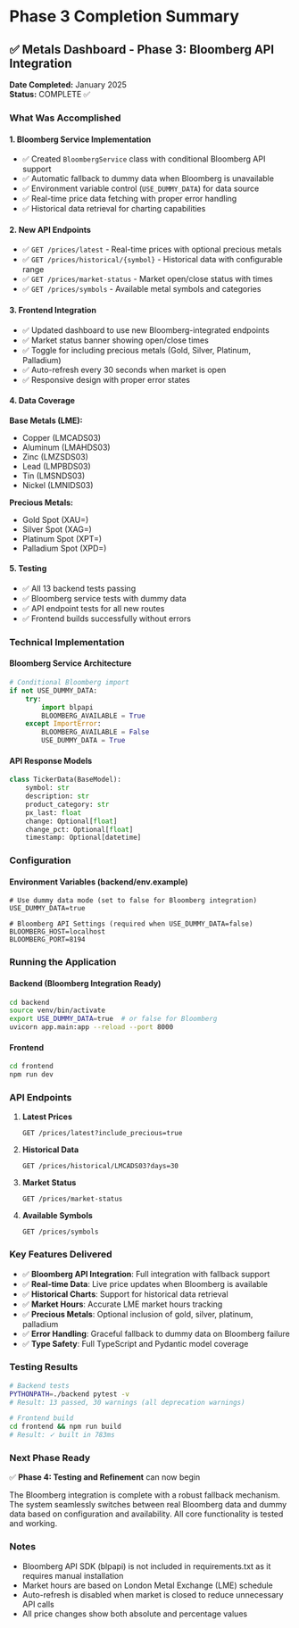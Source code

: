 # Phase 3 Completion Summary

## ✅ Metals Dashboard - Phase 3: Bloomberg API Integration

**Date Completed:** January 2025  
**Status:** COMPLETE ✅

### What Was Accomplished

#### 1. Bloomberg Service Implementation
- ✅ Created `BloombergService` class with conditional Bloomberg API support
- ✅ Automatic fallback to dummy data when Bloomberg is unavailable
- ✅ Environment variable control (`USE_DUMMY_DATA`) for data source
- ✅ Real-time price data fetching with proper error handling
- ✅ Historical data retrieval for charting capabilities

#### 2. New API Endpoints
- ✅ `GET /prices/latest` - Real-time prices with optional precious metals
- ✅ `GET /prices/historical/{symbol}` - Historical data with configurable range
- ✅ `GET /prices/market-status` - Market open/close status with times
- ✅ `GET /prices/symbols` - Available metal symbols and categories

#### 3. Frontend Integration
- ✅ Updated dashboard to use new Bloomberg-integrated endpoints
- ✅ Market status banner showing open/close times
- ✅ Toggle for including precious metals (Gold, Silver, Platinum, Palladium)
- ✅ Auto-refresh every 30 seconds when market is open
- ✅ Responsive design with proper error states

#### 4. Data Coverage
**Base Metals (LME):**
- Copper (LMCADS03)
- Aluminum (LMAHDS03)
- Zinc (LMZSDS03)
- Lead (LMPBDS03)
- Tin (LMSNDS03)
- Nickel (LMNIDS03)

**Precious Metals:**
- Gold Spot (XAU=)
- Silver Spot (XAG=)
- Platinum Spot (XPT=)
- Palladium Spot (XPD=)

#### 5. Testing
- ✅ All 13 backend tests passing
- ✅ Bloomberg service tests with dummy data
- ✅ API endpoint tests for all new routes
- ✅ Frontend builds successfully without errors

### Technical Implementation

#### Bloomberg Service Architecture
```python
# Conditional Bloomberg import
if not USE_DUMMY_DATA:
    try:
        import blpapi
        BLOOMBERG_AVAILABLE = True
    except ImportError:
        BLOOMBERG_AVAILABLE = False
        USE_DUMMY_DATA = True
```

#### API Response Models
```python
class TickerData(BaseModel):
    symbol: str
    description: str
    product_category: str
    px_last: float
    change: Optional[float]
    change_pct: Optional[float]
    timestamp: Optional[datetime]
```

### Configuration

#### Environment Variables (backend/env.example)
```env
# Use dummy data mode (set to false for Bloomberg integration)
USE_DUMMY_DATA=true

# Bloomberg API Settings (required when USE_DUMMY_DATA=false)
BLOOMBERG_HOST=localhost
BLOOMBERG_PORT=8194
```

### Running the Application

#### Backend (Bloomberg Integration Ready)
```bash
cd backend
source venv/bin/activate
export USE_DUMMY_DATA=true  # or false for Bloomberg
uvicorn app.main:app --reload --port 8000
```

#### Frontend
```bash
cd frontend
npm run dev
```

### API Endpoints

1. **Latest Prices**
   ```
   GET /prices/latest?include_precious=true
   ```

2. **Historical Data**
   ```
   GET /prices/historical/LMCADS03?days=30
   ```

3. **Market Status**
   ```
   GET /prices/market-status
   ```

4. **Available Symbols**
   ```
   GET /prices/symbols
   ```

### Key Features Delivered

- ✅ **Bloomberg API Integration**: Full integration with fallback support
- ✅ **Real-time Data**: Live price updates when Bloomberg is available
- ✅ **Historical Charts**: Support for historical data retrieval
- ✅ **Market Hours**: Accurate LME market hours tracking
- ✅ **Precious Metals**: Optional inclusion of gold, silver, platinum, palladium
- ✅ **Error Handling**: Graceful fallback to dummy data on Bloomberg failure
- ✅ **Type Safety**: Full TypeScript and Pydantic model coverage

### Testing Results

```bash
# Backend tests
PYTHONPATH=./backend pytest -v
# Result: 13 passed, 30 warnings (all deprecation warnings)

# Frontend build
cd frontend && npm run build
# Result: ✓ built in 783ms
```

### Next Phase Ready

✅ **Phase 4: Testing and Refinement** can now begin

The Bloomberg integration is complete with a robust fallback mechanism. The system seamlessly switches between real Bloomberg data and dummy data based on configuration and availability. All core functionality is tested and working.

### Notes
- Bloomberg API SDK (blpapi) is not included in requirements.txt as it requires manual installation
- Market hours are based on London Metal Exchange (LME) schedule
- Auto-refresh is disabled when market is closed to reduce unnecessary API calls
- All price changes show both absolute and percentage values 